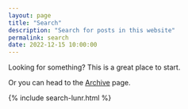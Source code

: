```yaml
---
layout: page
title: "Search"
description: "Search for posts in this website"
permalink: search
date: 2022-12-15 10:00:00
---
```


Looking for something? This is a great place to start.

Or you can head to the [Archive](/archive/) page.

{% include search-lunr.html %}

